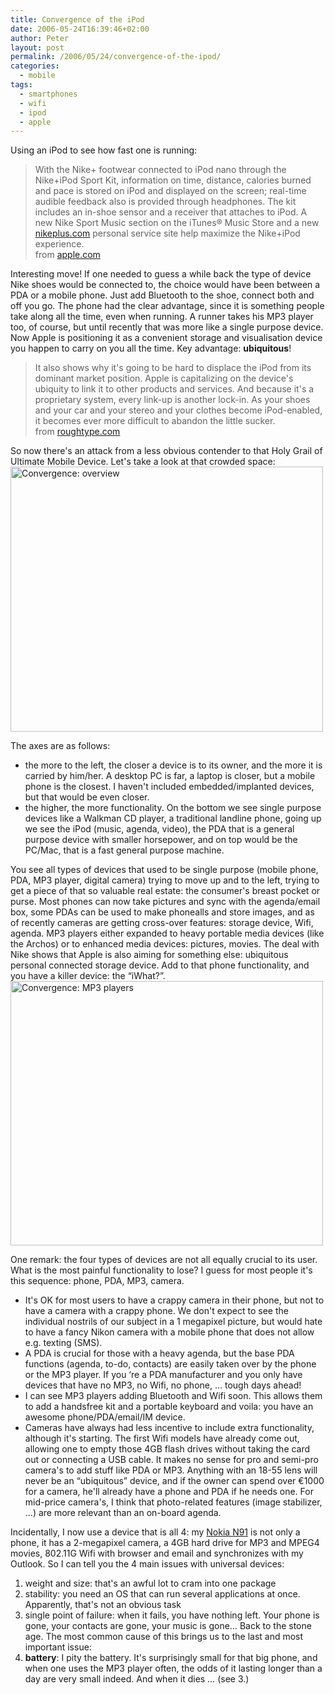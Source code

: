 ```yaml
---
title: Convergence of the iPod
date: 2006-05-24T16:39:46+02:00
author: Peter
layout: post
permalink: /2006/05/24/convergence-of-the-ipod/
categories:
  - mobile
tags:
  - smartphones
  - wifi
  - ipod
  - apple
---
```

Using an iPod to see how fast one is running:

> With the Nike+ footwear connected to iPod nano through the Nike+iPod Sport Kit, information on time, distance, calories burned and pace is stored on iPod and displayed on the screen; real-time audible feedback also is provided through headphones. The kit includes an in-shoe sensor and a receiver that attaches to iPod. A new Nike Sport Music section on the iTunes® Music Store and a new [nikeplus.com](http://www.nikeplus.com/) personal service site help maximize the Nike+iPod experience.  
> from [apple.com](http://www.apple.com/pr/library/2006/may/23nike.html)

Interesting move! If one needed to guess a while back the type of device Nike shoes would be connected to, the choice would have been between a PDA or a mobile phone. Just add Bluetooth to the shoe, connect both and off you go. The phone had the clear advantage, since it is something people take along all the time, even when running. A runner takes his MP3 player too, of course, but until recently that was more like a single purpose device. Now Apple is positioning it as a convenient storage and visualisation device you happen to carry on you all the time. Key advantage: **ubiquitous**!

> It also shows why it's going to be hard to displace the iPod from its dominant market position. Apple is capitalizing on the device's ubiquity to link it to other products and services. And because it's a proprietary system, every link-up is another lock-in. As your shoes and your car and your stereo and your clothes become iPod-enabled, it becomes ever more difficult to abandon the little sucker.  
> from [roughtype.com](http://www.roughtype.com/archives/2006/05/maxwell_smart_2.php)

So now there's an attack from a less obvious contender to that Holy Grail of Ultimate Mobile Device. Let's take a look at that crowded space:  
[<img  src="http://static.flickr.com/50/152500052_4d55f452b4.jpg" width="500" height="424" alt="Convergence: overview" />](http://www.flickr.com/photos/pforret/152500052/ "Photo Sharing")  

  
The axes are as follows: 

  * the more to the left, the closer a device is to its owner, and the more it is carried by him/her. A desktop PC is far, a laptop is closer, but a mobile phone is the closest. I haven't included embedded/implanted devices, but that would be even closer. 
  * the higher, the more functionality. On the bottom we see single purpose devices like a Walkman CD player, a traditional landline phone, going up we see the iPod (music, agenda, video), the PDA that is a general purpose device with smaller horsepower, and on top would be the PC/Mac, that is a fast general purpose machine.

You see all types of devices that used to be single purpose (mobile phone, PDA, MP3 player, digital camera) trying to move up and to the left, trying to get a piece of that so valuable real estate: the consumer's breast pocket or purse. Most phones can now take pictures and sync with the agenda/email box, some PDAs can be used to make phonealls and store images, and as of recently cameras are getting cross-over features: storage device, Wifi, agenda. MP3 players either expanded to heavy portable media devices (like the Archos) or to enhanced media devices: pictures, movies. The deal with Nike shows that Apple is also aiming for something else: ubiquitous personal connected storage device. Add to that phone functionality, and you have a killer device: the &#8220;iWhat?&#8221;.  
[<img  src="http://static.flickr.com/52/152500055_f3282ca990.jpg" width="500" height="423" alt="Convergence: MP3 players" />](http://www.flickr.com/photos/pforret/152500055/ "Photo Sharing")

One remark: the four types of devices are not all equally crucial to its user. What is the most painful functionality to lose? I guess for most people it's this sequence: phone, PDA, MP3, camera. 

  * It's OK for most users to have a crappy camera in their phone, but not to have a camera with a crappy phone. We don't expect to see the individual nostrils of our subject in a 1 megapixel picture, but would hate to have a fancy Nikon camera with a mobile phone that does not allow e.g. texting (SMS).
  * A PDA is crucial for those with a heavy agenda, but the base PDA functions (agenda, to-do, contacts) are easily taken over by the phone or the MP3 player. If you &#8216;re a PDA manufacturer and you only have devices that have no MP3, no Wifi, no phone, &#8230; tough days ahead!
  * I can see MP3 players adding Bluetooth and Wifi soon. This allows them to add a handsfree kit and a portable keyboard and voila: you have an awesome phone/PDA/email/IM device.
  * Cameras have always had less incentive to include extra functionality, although it's starting. The first Wifi models have already come out, allowing one to empty those 4GB flash drives without taking the card out or connecting a USB cable. It makes no sense for pro and semi-pro camera's to add stuff like PDA or MP3. Anything with an 18-55 lens will never be an &#8220;ubiquitous&#8221; device, and if the owner can spend over &euro;1000 for a camera, he'll already have a phone and PDA if he needs one. For mid-price camera's, I think that photo-related features (image stabilizer, &#8230;) are more relevant than an on-board agenda.

Incidentally, I now use a device that is all 4: my [Nokia N91](/2006/04/nokia-n91-first-impressions/) is not only a phone, it has a 2-megapixel camera, a 4GB hard drive for MP3 and MPEG4 movies, 802.11G Wifi with browser and email and synchronizes with my Outlook. So I can tell you the 4 main issues with universal devices:

  1. weight and size: that's an awful lot to cram into one package
  2. stability: you need an OS that can run several applications at once. Apparently, that's not an obvious task
  3. single point of failure: when it fails, you have nothing left. Your phone is gone, your contacts are gone, your music is gone&#8230; Back to the stone age. The most common cause of this brings us to the last and most important issue:
  4. **battery**: I pity the battery. It's surprisingly small for that big phone, and when one uses the MP3 player often, the odds of it lasting longer than a day are very small indeed. And when it dies &#8230; (see 3.)